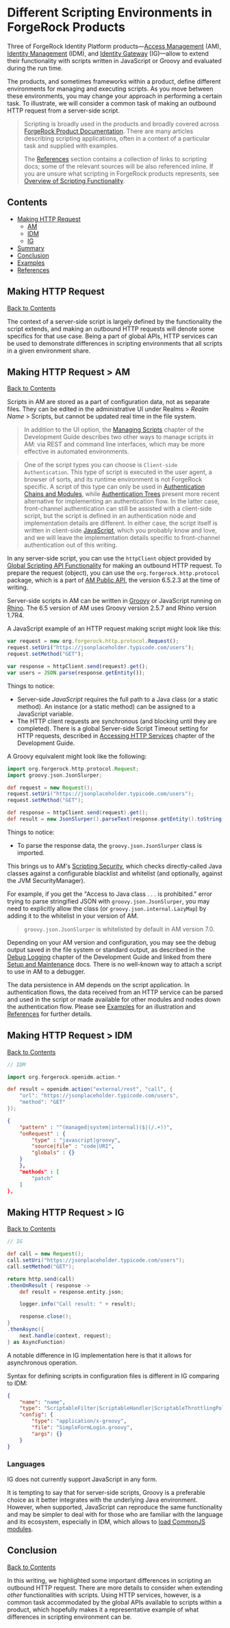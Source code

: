 
# <a id="top"></a>Different Scripting Environments in ForgeRock Products

Three of ForgeRock Identity Platform products—[Access Management](https://www.forgerock.com/platform/access-management) (AM), [Identity Management](https://www.forgerock.com/platform/identity-management) (IDM), and [Identity Gateway](https://www.forgerock.com/platform/identity-gateway) (IG)—allow to extend their functionality with scripts written in JavaScript or Groovy and evaluated during the run time.

The products, and sometimes frameworks within a product, define different environments for managing and executing scripts. As you move between these environments, you may change your approach in performing a certain task. To illustrate, we will consider a common task of making an outbound HTTP request from a server-side script.

> Scripting is broadly used in the products and broadly covered across [ForgeRock Product Documentation](https://backstage.forgerock.com/docs/). There are many articles describing scripting applications, often in a context of a particular task and supplied with examples.
>
> The [References](#references) section contains a collection of links to scripting docs; some of the relevant sources will be also referenced inline.
> If you are unsure what scripting in ForgeRock products represents, see [Overview of Scripting Functionality](#overview).

## <a id="contents"></a>Contents
* [Making HTTP Request](#making-http-request)
    * [AM](#making-http-request-am)
    * [IDM](#making-http-request-idm)
    * [IG](#making-http-request-ig)
* [Summary](#summary)
* [Conclusion](#conclusion)
* [Examples](README.Examples.md)
* [References](README.References.md)

## <a id="making-http-request"></a>Making HTTP Request

[Back to Contents](#contents)

The context of a server-side script is largely defined by the functionality the script extends, and making an outbound HTTP requests will denote some specifics for that use case. Being a part of global APIs, HTTP services can be used to demonstrate differences in scripting environments that all scripts in a given environment share.

## <a id="making-http-request-am"></a>Making HTTP Request > AM

[Back to Contents](#contents)

Scripts in AM are stored as a part of configuration data, not as separate files. They can be edited in the administrative UI under Realms > _Realm Name_ > Scripts, but cannot be updated real time in the file system.

> In addition to the UI option, the [Managing Scripts](https://backstage.forgerock.com/docs/am/6.5/dev-guide/#manage-scripts) chapter of the Development Guide describes two other ways to manage scripts in AM: via REST and command line interfaces, which may be more effective in automated environments.

> One of the script types you can choose is `Client-side Authentication`. This type of script is executed in the user agent, a browser of sorts, and its runtime environment is not ForgeRock specific. A script of this type can only be used in [Authentication Chains and Modules](https://backstage.forgerock.com/docs/am/6.5/authentication-guide/index.html#configure-authn-chains-modules), while [Authentication Trees](https://backstage.forgerock.com/docs/am/6.5/authentication-guide/index.html#sec-configure-authentication-trees) present more recent alternative for implementing an authentication flow. In the latter case, front-channel authentication can still be assisted with a client-side script, but the script is defined in an authentication node and implementation details are different. In either case, the script itself is written in client-side [JavaScript](https://developer.mozilla.org/en-US/docs/Web/JavaScript), which you probably know and love, and we will leave the implementation details specific to front-channel authentication out of this writing.

In any server-side script, you can use the `httpClient` object provided by [Global Scripting API Functionality](https://backstage.forgerock.com/docs/am/6.5/dev-guide/#scripting-api-global) for making an outbound HTTP request. To prepare the request (object), you can use the `org.forgerock.http.protocol` package, which is a part of [AM Public API](https://backstage.forgerock.com/docs/am/6.5/apidocs/index.html), the version 6.5.2.3 at the time of writing.

Server-side scripts in AM can be written in [Groovy](https://www.groovy-lang.org/documentation.html) or JavaScript running on [Rhino](https://developer.mozilla.org/en-US/docs/Mozilla/Projects/Rhino). The 6.5 version of AM uses Groovy version 2.5.7 and Rhino version 1.7R4.

A JavaScript example of an HTTP request making script might look like this:

```javascript
var request = new org.forgerock.http.protocol.Request();
request.setUri("https://jsonplaceholder.typicode.com/users");
request.setMethod("GET");

var response = httpClient.send(request).get();
var users = JSON.parse(response.getEntity());
```

Things to notice:
* Server-side _JavaScript_ requires the full path to a Java class (or a  static method). An instance (or a static method) can be assigned to a JavaScript variable.
* The HTTP client requests are synchronous (and blocking until they are completed). There is a global Server-side Script Timeout setting for HTTP requests, described in [Accessing HTTP Services](https://backstage.forgerock.com/docs/am/6.5/dev-guide/#scripting-api-global-http-client) chapter of the Development Guide.

A Groovy equivalent might look like the following:

```groovy
import org.forgerock.http.protocol.Request;
import groovy.json.JsonSlurper;

def request = new Request();
request.setUri("https://jsonplaceholder.typicode.com/users");
request.setMethod("GET");

def response = httpClient.send(request).get();
def result = new JsonSlurper().parseText(response.getEntity().toString());
```

Things to notice:
* To parse the response data, the `groovy.json.JsonSlurper` class is imported.

This brings us to AM's [Scripting Security](https://backstage.forgerock.com/docs/am/6.5/dev-guide/#script-engine-security), which checks directly-called Java classes against a configurable blacklist and whitelist (and optionally, against the JVM SecurityManager).

For example, if you get the "Access to Java class . . . is prohibited." error trying to parse stringified JSON with `groovy.json.JsonSlurper`, you may need to explicitly allow the class (or `groovy.json.internal.LazyMap`) by adding it to the whitelist in your version of AM.

> `groovy.json.JsonSlurper` is whitelisted by default in AM version 7.0.

Depending on your AM version and configuration, you may see the debug output saved in the file system or standard output, as described in the [Debug Logging](https://backstage.forgerock.com/docs/am/6.5/dev-guide/#scripting-api-global-logger) chapter of the Development Guide and linked from there [Setup and Maintenance](https://backstage.forgerock.com/docs/am/6.5/maintenance-guide/index.html#sec-maint-debug-logging) docs. There is no well-known way to attach a script to use in AM to a debugger.

The data persistence in AM depends on the script application. In authentication flows, the data received from an HTTP service can be parsed and used in the script or made available for other modules and nodes down the authentication flow. Please see [Examples](#examples) for an illustration and [References](#references) for further details.

## <a id="making-http-request-idm"></a>Making HTTP Request > IDM

[Back to Contents](#contents)

```groovy
// IDM

import org.forgerock.openidm.action.*

def result = openidm.action("external/rest", "call", {
    "url": "https://jsonplaceholder.typicode.com/users",
    "method": "GET"
});
```

```json
{
    "pattern" : "^(managed|system|internal)($|(/.+))",
    "onRequest" : {
        "type" : "javascript|groovy",
        "source|file" : "code|URI",
        "globals" : {}
    }
    },
    "methods" : [
        "patch"
    ]
},
```

## <a id="making-http-request-ig"></a>Making HTTP Request > IG

[Back to Contents](#contents)

```groovy
// IG

def call = new Request();
call.setUri("https://jsonplaceholder.typicode.com/users");
call.setMethod("GET");

return http.send(call)
.thenOnResult { response ->
    def result = response.entity.json;

    logger.info("Call result: " + result);

    response.close();
}
.thenAsync({
    next.handle(context, request);
} as AsyncFunction)
```

A notable difference in IG implementation here is that it allows for asynchronous operation.

Syntax for defining scripts in configuration files is different in IG comparing to IDM:

```json
{
    "name": "name",
    "type": "ScriptableFilter|ScriptableHandler|ScriptableThrottlingPolicy|ScriptableAccessTokenResolver|OAuth2ResourceServerFilter",
    "config": {
        "type": "application/x-groovy",
        "file": "SimpleFormLogin.groovy",
        "args": {}
    }
}
```

### <a id="summary-languages"></a>Languages

IG does not currently support JavaScript in any form.

It is tempting to say that for server-side scripts, Groovy is a preferable choice as it better integrates with the underlying Java environment. However, when supported, JavaScript can reproduce the same functionality and may be simpler to deal with for those who are familiar with the language and its ecosystem, especially in IDM, which allows to [load CommonJS modules](https://backstage.forgerock.com/knowledge/kb/book/b51015449#a44445500).

## <a id="conclusion"></a>Conclusion

[Back to Contents](#contents)

In this writing, we highlighted some important differences in scripting an outbound HTTP request. There are more details to consider when extending _other_ functionalities with scripts. Using HTTP services, however, is a common task accommodated by the global APIs available to scripts within a product, which hopefully makes it a representative example of what differences in scripting environment can be.